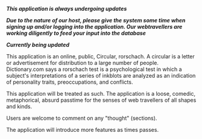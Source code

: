 ***This application is always undergoing updates***

***Due to the nature of our host, please give the system some time when signing up and/or logging into the application. Our webtravellers are working diligently to feed your input into the database***

***Currently being updated***

This application is an online, public, Circular, rorschach. 
A circular is a letter or advertisement for distribution to a large number of people. 
Dictionary.com says a rorschach test is a psychological test in which a subject's interpretations of a series of inkblots are analyzed as an indication of personality traits, preoccupations, and conflicts.

This application will be treated as such. The application is a loose, comedic, metaphorical, absurd passtime for the senses of web travellers of all shapes and kinds. 

Users are welcome to comment on any "thought" (sections). 

The application will introduce more features as times passes. 
